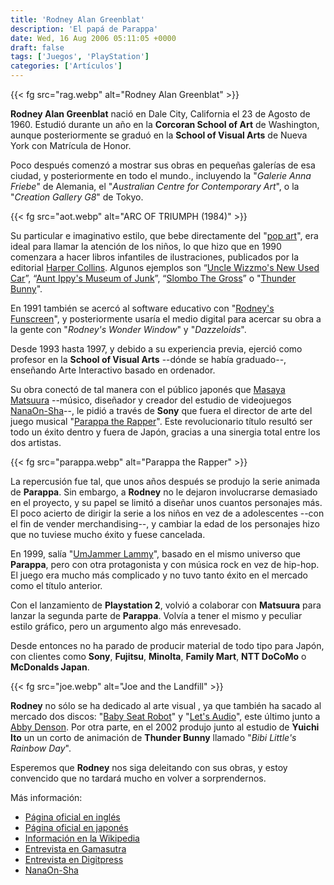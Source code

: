 ```yaml
---
title: 'Rodney Alan Greenblat'
description: 'El papá de Parappa'
date: Wed, 16 Aug 2006 05:11:05 +0000
draft: false
tags: ['Juegos', 'PlayStation']
categories: ['Artículos']
---
```


{{< fg src="rag.webp" alt="Rodney Alan Greenblat" >}}

**Rodney Alan Greenblat** nació en Dale City, California el 23 de Agosto de 1960. Estudió durante un año en la **Corcoran School of Art** de Washington, aunque posteriormente se graduó en la **School of Visual Arts** de Nueva York con Matrícula de Honor.

Poco después comenzó a mostrar sus obras en pequeñas galerías de esa ciudad, y posteriormente en todo el mundo., incluyendo la "_Galerie Anna Friebe_" de Alemania, el "_Australian Centre for Contemporary Art_", o la "_Creation Gallery G8_" de Tokyo.

{{< fg src="aot.webp" alt="ARC OF TRIUMPH (1984)" >}}

Su particular e imaginativo estilo, que bebe directamente del "[pop art](http://en.wikipedia.org/wiki/Pop_art)", era ideal para llamar la atención de los niños, lo que hizo que en 1990 comenzara a hacer libros infantiles de ilustraciones, publicados por la editorial [Harper Collins](http://www.harpercollins.com/). Algunos ejemplos son “[Uncle Wizzmo's New Used Car](http://www.whimsyload.com/media.items/wizzmo/wizzpage.001.html)”, “[Aunt Ippy's Museum of Junk](http://www.whimsyload.com/media.items/ippy/ippypage.001.html)”, “[Slombo The Gross](http://www.whimsyload.com/cgi-bin/shop/search.cgi?keyword=BK-)” o "[Thunder Bunny](http://www.rodneyfun.com/char.thun.htm)".

En 1991 también se acercó al software educativo con "[Rodney's Funscreen](http://www.rodneyfun.com/proj.comp.funsc.items/funs.mgal01.htm)", y posteriormente usaría el medio digital para acercar su obra a la gente con "_Rodney's Wonder Window_" y "_Dazzeloids_".

Desde 1993 hasta 1997, y debido a su experiencia previa, ejerció como profesor en la **School of Visual Arts** --dónde se había graduado--, enseñando Arte Interactivo basado en ordenador.

Su obra conectó de tal manera con el público japonés que [Masaya Matsuura](http://en.wikipedia.org/wiki/Masaya_Matsuura) --músico, diseñador y creador del estudio de videojuegos [NanaOn-Sha](http://en.wikipedia.org/wiki/NanaOn-Sha)--, le pidió a través de **Sony** que fuera el director de arte del juego musical "[Parappa the Rapper](http://en.wikipedia.org/wiki/Parappa_The_Rapper)". Este revolucionario título resultó ser todo un éxito dentro y fuera de Japón, gracias a una sinergia total entre los dos artistas.

{{< fg src="parappa.webp" alt="Parappa the Rapper" >}}

La repercusión fue tal, que unos años después se produjo la serie animada de **Parappa**. Sin embargo, a **Rodney** no le dejaron involucrarse demasiado en el proyecto, y su papel se limitó a diseñar unos cuantos personajes más. El poco acierto de dirigir la serie a los niños en vez de a adolescentes --con el fin de vender merchandising--, y cambiar la edad de los personajes hizo que no tuviese mucho éxito y fuese cancelada.

En 1999, salía "[UmJammer Lammy](http://en.wikipedia.org/wiki/Um_Jammer_Lammy)", basado en el mismo universo que **Parappa**, pero con otra protagonista y con música rock en vez de hip-hop. El juego era mucho más complicado y no tuvo tanto éxito en el mercado como el título anterior.

Con el lanzamiento de **Playstation 2**, volvió a colaborar con **Matsuura** para lanzar la segunda parte de **Parappa**. Volvía a tener el mismo y peculiar estilo gráfico, pero un argumento algo más enrevesado.

Desde entonces no ha parado de producir material de todo tipo para Japón, con clientes como **Sony**, **Fujitsu**, **Minolta**, **Family Mart**, **NTT DoCoMo** o **McDonalds Japan**.

{{< fg src="joe.webp" alt="Joe and the Landfill" >}}

**Rodney** no sólo se ha dedicado al arte visual , ya que también ha sacado al mercado dos discos: "[Baby Seat Robot](http://www.whimsyload.com/bsr.html)" y "[Let's Audio](http://www.whimsyload.com/letsAudio.html)", este último junto a [Abby Denson](http://www.audiokio.com/abbycomix/). Por otra parte, en el 2002 produjo junto al estudio de **Yuichi Ito** un un corto de animación de **Thunder Bunny** llamado "_Bibi Little's Rainbow Day_".

Esperemos que **Rodney** nos siga deleitando con sus obras, y estoy convencido que no tardará mucho en volver a sorprendernos.

Más información:

*   [Página oficial en inglés](http://www.whimsyload.com/home.html)
*   [Página oficial en japonés](http://www.rodneyfun.com/)
*   [Información en la Wikipedia](http://en.wikipedia.org/wiki/Rodney_Greenblat)
*   [Entrevista en Gamasutra](http://www.gamasutra.com/features/20050705/hawkins_01.shtml)
*   [Entrevista en Digitpress](http://www.digitpress.com/archives/midschool_parappa.htm)
*   [NanaOn-Sha](http://www.nanaon-sha.com/index2.html)